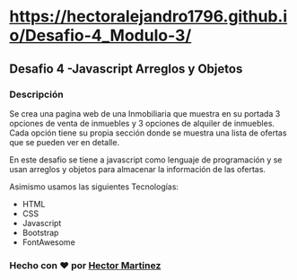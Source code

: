 # https://hectoralejandro1796.github.io/Desafio-4_Modulo-3/
## Desafio 4 -Javascript Arreglos y Objetos
### Descripción
Se crea una pagina web de una Inmobiliaria que muestra en su portada 3 opciones de venta de inmuebles y 3 opciones de alquiler de inmuebles. Cada opción tiene su propia sección donde se muestra una lista de ofertas que se pueden ver en detalle.

En este desafio se tiene a javascript como lenguaje de programación y se usan arreglos y objetos para almacenar la información de las ofertas.

Asimismo usamos las siguientes Tecnologías:

* HTML
* CSS
* Javascript
* Bootstrap
* FontAwesome


### Hecho con ❤️ por [Hector Martinez](https://github.com/HectorAlejandro1796)

